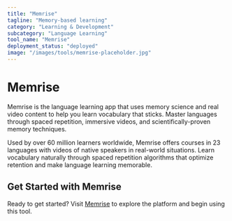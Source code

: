 ```yaml
---
title: "Memrise"
tagline: "Memory-based learning"
category: "Learning & Development"
subcategory: "Language Learning"
tool_name: "Memrise"
deployment_status: "deployed"
image: "/images/tools/memrise-placeholder.jpg"
---
```


# Memrise

Memrise is the language learning app that uses memory science and real video content to help you learn vocabulary that sticks. Master languages through spaced repetition, immersive videos, and scientifically-proven memory techniques.

Used by over 60 million learners worldwide, Memrise offers courses in 23 languages with videos of native speakers in real-world situations. Learn vocabulary naturally through spaced repetition algorithms that optimize retention and make language learning memorable.
## Get Started with Memrise

Ready to get started? Visit [Memrise](https://memrise.com) to explore the platform and begin using this tool.
